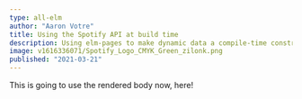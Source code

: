```yaml
---
type: all-elm
author: "Aaron Votre"
title: Using the Spotify API at build time
description: Using elm-pages to make dynamic data a compile-time constraint
image: v1616336071/Spotify_Logo_CMYK_Green_zilonk.png
published: "2021-03-21"
---
```


This is going to use the rendered body now, here!

